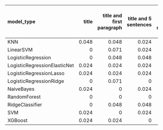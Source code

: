 | model_type                   |   title |   title and first paragraph |   title and 5 sentences |   title and 10 sentences |   title and first sentence each paragraph | raw text   |
|:-----------------------------|--------:|----------------------------:|------------------------:|-------------------------:|------------------------------------------:|:-----------|
| KNN                          |   0.048 |                       0.048 |                   0.024 |                    0.071 |                                     0     | 0.048      |
| LinearSVM                    |   0     |                       0.071 |                   0.024 |                    0.048 |                                     0     | **0.143**  |
| LogisticRegression           |   0     |                       0.048 |                   0.048 |                    0.095 |                                     0     | 0.095      |
| LogisticRegressionElasticNet |   0.024 |                       0.024 |                   0.024 |                    0.071 |                                     0.024 | 0.119      |
| LogisticRegressionLasso      |   0.024 |                       0.024 |                   0.024 |                    0.024 |                                     0.071 | 0.095      |
| LogisticRegressionRidge      |   0     |                       0.071 |                   0     |                    0.024 |                                     0     | 0.024      |
| NaiveBayes                   |   0.024 |                       0     |                   0.024 |                    0.048 |                                     0.048 | 0.071      |
| RandomForest                 |   0     |                       0     |                   0     |                    0     |                                     0     | 0.024      |
| RidgeClassifier              |   0     |                       0.048 |                   0.048 |                    0.048 |                                     0     | 0.071      |
| SVM                          |   0.024 |                       0     |                   0.024 |                    0.024 |                                     0.024 | 0.119      |
| XGBoost                      |   0.024 |                       0.024 |                   0     |                    0.024 |                                     0.024 | 0.024      |